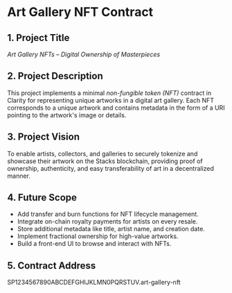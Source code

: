 # Art Gallery NFT Contract

## 1. Project Title
*Art Gallery NFTs – Digital Ownership of Masterpieces*

## 2. Project Description
This project implements a minimal *non-fungible token (NFT)* contract in Clarity for representing unique artworks in a digital art gallery. Each NFT corresponds to a unique artwork and contains metadata in the form of a URI pointing to the artwork's image or details.

## 3. Project Vision
To enable artists, collectors, and galleries to securely tokenize and showcase their artwork on the Stacks blockchain, providing proof of ownership, authenticity, and easy transferability of art in a decentralized manner.

## 4. Future Scope
- Add transfer and burn functions for NFT lifecycle management.
- Integrate on-chain royalty payments for artists on every resale.
- Store additional metadata like title, artist name, and creation date.
- Implement fractional ownership for high-value artworks.
- Build a front-end UI to browse and interact with NFTs.

## 5. Contract Address
SP1234567890ABCDEFGHIJKLMN0PQRSTUV.art-gallery-nft

